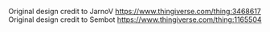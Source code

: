 Original design credit to JarnoV https://www.thingiverse.com/thing:3468617
Original design credit to Sembot https://www.thingiverse.com/thing:1165504

